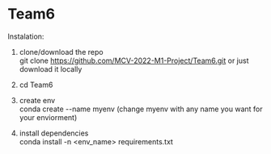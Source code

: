 # Team6

Instalation:

1. clone/download the repo<br/>
git clone https://github.com/MCV-2022-M1-Project/Team6.git or just download it locally

2. cd Team6

3. create env<br/>
conda create --name myenv (change myenv with any name you want for your enviorment)

4. install dependencies<br/>
conda install -n <env_name> requirements.txt
